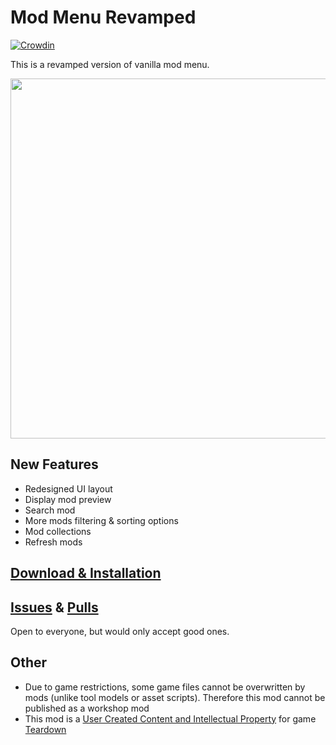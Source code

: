 # Mod Menu Revamped
[![Crowdin](https://badges.crowdin.net/yulun-td-mmre/localized.svg)](https://crowdin.com/project/yulun-td-mmre)

This is a revamped version of vanilla mod menu.

<img src="https://github.com/YuLun-bili/Mod-Menu-Revamped/assets/70589524/ac3a482f-5fe2-4c38-91a8-942c719d29ac" width="576px" align="center">

## New Features

* Redesigned UI layout
* Display mod preview
* Search mod
* More mods filtering & sorting options
* Mod collections
* Refresh mods

## [Download & Installation](../../releases)

## [Issues](../../issues) & [Pulls](../../pulls)

Open to everyone, but would only accept good ones.

## Other

* Due to game restrictions, some game files cannot be overwritten by mods (unlike tool models or asset scripts). Therefore this mod cannot be published as a workshop mod
* This mod is a [User Created Content and Intellectual Property](https://store.steampowered.com/eula/1167630_eula_0) for game [Teardown](https://www.teardowngame.com/)

